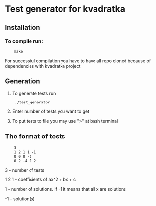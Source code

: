 # Test generator for kvadratka
## Installation
### To compile run:
   
        make
For successful compilation you have to have all repo cloned because of dependencies with kvadratka project

## Generation
1. To generate tests run 
        
        ./test_generator
2. Enter number of tests you want to get
3. To put tests to file you may use ">" at bash terminal

## The format of tests

        3
        1 2 1 1 -1
        0 0 0 -1
        0 2 -4 1 2

3 - number of tests
    
1 2 1 - coefficients of ax^2 + bx + c
   
1 - number of solutions. If -1 it means that all x are solutions

-1 - solution(s)
        